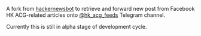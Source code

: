 A fork from [hackernewsbot](https://github.com/phil-r/hackernewsbot) to retrieve and forward new post from Facebook HK ACG-related articles onto [@hk_acg_feeds](https://t.me/hk_acg_feeds) Telegram channel.

Currently this is still in alpha stage of development cycle.
